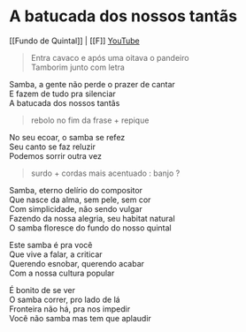 # A batucada dos nossos tantãs
[[Fundo de Quintal]] | [[F]]
[YouTube](https://www.youtube.com/watch?v=hV2QPi9HtZM)

>Entra cavaco e após uma oitava o pandeiro  
>Tamborim junto com letra

Samba, a gente não perde o prazer de cantar  
E fazem de tudo pra silenciar  
A batucada dos nossos tantãs  

> rebolo no fim da frase + repique

No seu ecoar, o samba se refez  
Seu canto se faz reluzir  
Podemos sorrir outra vez                

> surdo + cordas mais acentuado : banjo ?

Samba, eterno delírio do compositor  
Que nasce da alma, sem pele, sem cor  
Com simplicidade, não sendo vulgar  
Fazendo da nossa alegria, seu habitat natural  
O samba floresce do fundo do nosso quintal

Este samba é pra você  
Que vive a falar, a criticar  
Querendo esnobar, querendo acabar  
Com a nossa cultura popular

É bonito de se ver  
O samba correr, pro lado de lá  
Fronteira não há, pra nos impedir  
Você não samba mas tem que aplaudir
